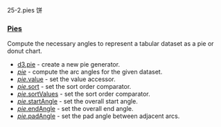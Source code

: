 25-2.pies 饼
### [](https://github.com/d3/d3/blob/main/API.md#pies)[Pies](https://github.com/d3/d3-shape/blob/v3.0.1/README.md#pies)

Compute the necessary angles to represent a tabular dataset as a pie or donut chart.

-   [d3.pie](https://github.com/d3/d3-shape/blob/v3.0.1/README.md#pie) - create a new pie generator.
-   [*pie*](https://github.com/d3/d3-shape/blob/v3.0.1/README.md#_pie) - compute the arc angles for the given dataset.
-   [*pie*.value](https://github.com/d3/d3-shape/blob/v3.0.1/README.md#pie_value) - set the value accessor.
-   [*pie*.sort](https://github.com/d3/d3-shape/blob/v3.0.1/README.md#pie_sort) - set the sort order comparator.
-   [*pie*.sortValues](https://github.com/d3/d3-shape/blob/v3.0.1/README.md#pie_sortValues) - set the sort order comparator.
-   [*pie*.startAngle](https://github.com/d3/d3-shape/blob/v3.0.1/README.md#pie_startAngle) - set the overall start angle.
-   [*pie*.endAngle](https://github.com/d3/d3-shape/blob/v3.0.1/README.md#pie_endAngle) - set the overall end angle.
-   [*pie*.padAngle](https://github.com/d3/d3-shape/blob/v3.0.1/README.md#pie_padAngle) - set the pad angle between adjacent arcs.